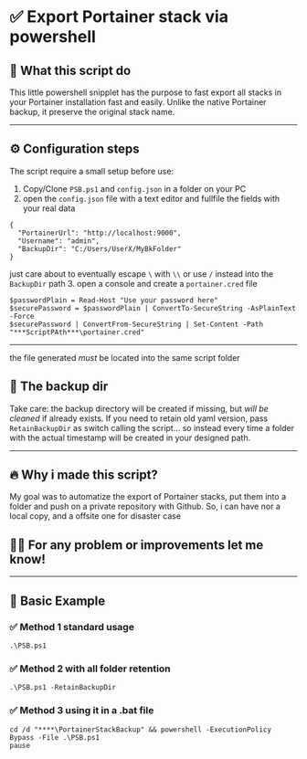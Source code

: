 # ✅ Export Portainer stack via powershell

## 📌 What this script do

This little powershell snipplet has the purpose to fast export all stacks in your Portainer installation fast and easily.
Unlike the native Portainer backup, it preserve the original stack name.

---

## ⚙️ Configuration steps

The script require a small setup before use:
1. Copy/Clone `PSB.ps1` and `config.json` in a folder on your PC
2. open the `config.json` file with a text editor and fullfile the fields with your real data
```
{
  "PortainerUrl": "http://localhost:9000",
  "Username": "admin",
  "BackupDir": "C:/Users/UserX/MyBkFolder"
}
```
just care about to eventually escape `\` with `\\` or use `/` instead into the `BackupDir` path
3. open a console and create a `portainer.cred` file 
```
$passwordPlain = Read-Host "Use your password here"
$securePassword = $passwordPlain | ConvertTo-SecureString -AsPlainText -Force
$securePassword | ConvertFrom-SecureString | Set-Content -Path "***ScriptPAth***\portainer.cred"
```

---
the file generated *must* be located into the same script folder

## 🔐 The backup dir

Take care: the backup directory will be created if missing, but *will be cleaned* if already exists.
If you need to retain old yaml version, pass `RetainBackupDir` as switch calling the script... so instead every time a folder with the actual timestamp will be created in your designed path.

---

## 🔥 Why i made this script?

My goal was to automatize the export of Portainer stacks, put them into a folder and push on a private repository with Github. So, i can have nor a local copy, and a offsite one for disaster case 

## 🙋‍♂️ For any problem or improvements let me know!

---

## 📘 Basic Example

### ✅ Method 1 standard usage

```
.\PSB.ps1

```

### ✅ Method 2 with all folder retention
```
.\PSB.ps1 -RetainBackupDir

```

### ✅ Method 3 using it in a .bat file
```
cd /d "****\PortainerStackBackup" && powershell -ExecutionPolicy Bypass -File .\PSB.ps1
pause
```
